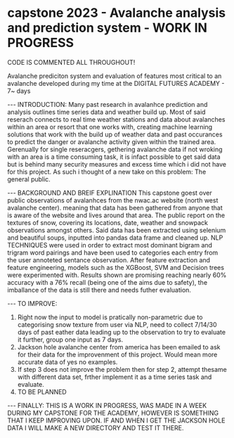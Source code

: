# capstone 2023 - Avalanche analysis and prediction system - WORK IN PROGRESS

CODE IS COMMENTED ALL THROUGHOUT!

Avalanche prediciton system and evaluation of features most critical to an avalanche developed during my time at the DIGITAL FUTURES ACADEMY - 7~ days

--- INTRODUCTION:
Many past research in avalanhce prediction and analysis outlines time series data and weather build up. Most of said reserach connects to real time weather stations and data about avalanches within an area or resort that one works with, creating machine learning solutions that work with the build up of weather data and past occurances to predict the danger or avalanche activity given within the trained area. Gerenually for single reseracgers, gethering avalanche data if not wroking with an area is a time consuming task, it is infact possible to get said data but is behind many security measures and excess time which i did not have for this project. 
As such i thought of a new take on this problem: The general public.

--- BACKGROUND AND BREIF EXPLINATION
This capstone goest over public observations of avalanhces from the nwac.ac website (north west avalanche center). meaning that data has been gathered from anyone that is aware of the website and lives around that area. The public report on the textures of snow, covering its locations, date, weather and snowpack observations amongst others. Said data has been extracted using selenium and beautiful soups, inputted into pandas data frame and cleaned up. NLP TECHNIQUES were used in order to extract most dominant bigram and trigram word pairings and have been used to categories each entry from the user annoteted sentance observation. After feature extraction and feature engineering, models such as the XGBoost, SVM and Decision trees were experimented with. Results shown are promising reaching nearly 60% accuracy with a 76% recall (being one of the aims due to safety), the imballance of the data is still there and needs futher evaluation.

--- TO IMPROVE:
1. Right now the input to model is pratically non-parametric due to categorising snow texture from user via NLP, need to collect 7/14/30 days of past eather data leading up to the observation to try to evaluate it further, group one input as 7 days.
2. Jackson hole avalanche center from america has been emailed to ask for their data for the improvenment of this project. Would mean more accurate data of yes no examples.
3. If step 3 does not improve the problem then for step 2, attempt thesame with different data set, frther implement it as a time series task and evaluate.
4. TO BE PLANNED 

--- FINALLY:
THIS IS A WORK IN PROGRESS, WAS MADE IN A WEEK DURING MY CAPSTONE FOR THE ACADEMY, HOWEVER IS SOMETHING THAT I KEEP IMPROVING UPON.
IF AND WHEN I GET THE JACKSON HOLE DATA I WILL MAKE A NEW DIRECTORY AND TEST IT THERE.

